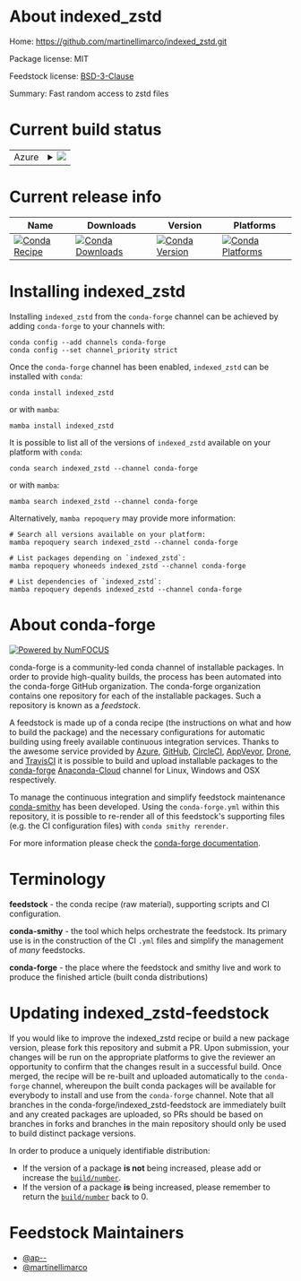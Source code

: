 About indexed_zstd
==================

Home: https://github.com/martinellimarco/indexed_zstd.git

Package license: MIT

Feedstock license: [BSD-3-Clause](https://github.com/conda-forge/indexed_zstd-feedstock/blob/main/LICENSE.txt)

Summary: Fast random access to zstd files

Current build status
====================


<table>
    
  <tr>
    <td>Azure</td>
    <td>
      <details>
        <summary>
          <a href="https://dev.azure.com/conda-forge/feedstock-builds/_build/latest?definitionId=18161&branchName=main">
            <img src="https://dev.azure.com/conda-forge/feedstock-builds/_apis/build/status/indexed_zstd-feedstock?branchName=main">
          </a>
        </summary>
        <table>
          <thead><tr><th>Variant</th><th>Status</th></tr></thead>
          <tbody><tr>
              <td>linux_64_python3.10.____cpython</td>
              <td>
                <a href="https://dev.azure.com/conda-forge/feedstock-builds/_build/latest?definitionId=18161&branchName=main">
                  <img src="https://dev.azure.com/conda-forge/feedstock-builds/_apis/build/status/indexed_zstd-feedstock?branchName=main&jobName=linux&configuration=linux%20linux_64_python3.10.____cpython" alt="variant">
                </a>
              </td>
            </tr><tr>
              <td>linux_64_python3.8.____cpython</td>
              <td>
                <a href="https://dev.azure.com/conda-forge/feedstock-builds/_build/latest?definitionId=18161&branchName=main">
                  <img src="https://dev.azure.com/conda-forge/feedstock-builds/_apis/build/status/indexed_zstd-feedstock?branchName=main&jobName=linux&configuration=linux%20linux_64_python3.8.____cpython" alt="variant">
                </a>
              </td>
            </tr><tr>
              <td>linux_64_python3.9.____cpython</td>
              <td>
                <a href="https://dev.azure.com/conda-forge/feedstock-builds/_build/latest?definitionId=18161&branchName=main">
                  <img src="https://dev.azure.com/conda-forge/feedstock-builds/_apis/build/status/indexed_zstd-feedstock?branchName=main&jobName=linux&configuration=linux%20linux_64_python3.9.____cpython" alt="variant">
                </a>
              </td>
            </tr><tr>
              <td>osx_64_python3.10.____cpython</td>
              <td>
                <a href="https://dev.azure.com/conda-forge/feedstock-builds/_build/latest?definitionId=18161&branchName=main">
                  <img src="https://dev.azure.com/conda-forge/feedstock-builds/_apis/build/status/indexed_zstd-feedstock?branchName=main&jobName=osx&configuration=osx%20osx_64_python3.10.____cpython" alt="variant">
                </a>
              </td>
            </tr><tr>
              <td>osx_64_python3.8.____cpython</td>
              <td>
                <a href="https://dev.azure.com/conda-forge/feedstock-builds/_build/latest?definitionId=18161&branchName=main">
                  <img src="https://dev.azure.com/conda-forge/feedstock-builds/_apis/build/status/indexed_zstd-feedstock?branchName=main&jobName=osx&configuration=osx%20osx_64_python3.8.____cpython" alt="variant">
                </a>
              </td>
            </tr><tr>
              <td>osx_64_python3.9.____cpython</td>
              <td>
                <a href="https://dev.azure.com/conda-forge/feedstock-builds/_build/latest?definitionId=18161&branchName=main">
                  <img src="https://dev.azure.com/conda-forge/feedstock-builds/_apis/build/status/indexed_zstd-feedstock?branchName=main&jobName=osx&configuration=osx%20osx_64_python3.9.____cpython" alt="variant">
                </a>
              </td>
            </tr>
          </tbody>
        </table>
      </details>
    </td>
  </tr>
</table>

Current release info
====================

| Name | Downloads | Version | Platforms |
| --- | --- | --- | --- |
| [![Conda Recipe](https://img.shields.io/badge/recipe-indexed_zstd-green.svg)](https://anaconda.org/conda-forge/indexed_zstd) | [![Conda Downloads](https://img.shields.io/conda/dn/conda-forge/indexed_zstd.svg)](https://anaconda.org/conda-forge/indexed_zstd) | [![Conda Version](https://img.shields.io/conda/vn/conda-forge/indexed_zstd.svg)](https://anaconda.org/conda-forge/indexed_zstd) | [![Conda Platforms](https://img.shields.io/conda/pn/conda-forge/indexed_zstd.svg)](https://anaconda.org/conda-forge/indexed_zstd) |

Installing indexed_zstd
=======================

Installing `indexed_zstd` from the `conda-forge` channel can be achieved by adding `conda-forge` to your channels with:

```
conda config --add channels conda-forge
conda config --set channel_priority strict
```

Once the `conda-forge` channel has been enabled, `indexed_zstd` can be installed with `conda`:

```
conda install indexed_zstd
```

or with `mamba`:

```
mamba install indexed_zstd
```

It is possible to list all of the versions of `indexed_zstd` available on your platform with `conda`:

```
conda search indexed_zstd --channel conda-forge
```

or with `mamba`:

```
mamba search indexed_zstd --channel conda-forge
```

Alternatively, `mamba repoquery` may provide more information:

```
# Search all versions available on your platform:
mamba repoquery search indexed_zstd --channel conda-forge

# List packages depending on `indexed_zstd`:
mamba repoquery whoneeds indexed_zstd --channel conda-forge

# List dependencies of `indexed_zstd`:
mamba repoquery depends indexed_zstd --channel conda-forge
```


About conda-forge
=================

[![Powered by
NumFOCUS](https://img.shields.io/badge/powered%20by-NumFOCUS-orange.svg?style=flat&colorA=E1523D&colorB=007D8A)](https://numfocus.org)

conda-forge is a community-led conda channel of installable packages.
In order to provide high-quality builds, the process has been automated into the
conda-forge GitHub organization. The conda-forge organization contains one repository
for each of the installable packages. Such a repository is known as a *feedstock*.

A feedstock is made up of a conda recipe (the instructions on what and how to build
the package) and the necessary configurations for automatic building using freely
available continuous integration services. Thanks to the awesome service provided by
[Azure](https://azure.microsoft.com/en-us/services/devops/), [GitHub](https://github.com/),
[CircleCI](https://circleci.com/), [AppVeyor](https://www.appveyor.com/),
[Drone](https://cloud.drone.io/welcome), and [TravisCI](https://travis-ci.com/)
it is possible to build and upload installable packages to the
[conda-forge](https://anaconda.org/conda-forge) [Anaconda-Cloud](https://anaconda.org/)
channel for Linux, Windows and OSX respectively.

To manage the continuous integration and simplify feedstock maintenance
[conda-smithy](https://github.com/conda-forge/conda-smithy) has been developed.
Using the ``conda-forge.yml`` within this repository, it is possible to re-render all of
this feedstock's supporting files (e.g. the CI configuration files) with ``conda smithy rerender``.

For more information please check the [conda-forge documentation](https://conda-forge.org/docs/).

Terminology
===========

**feedstock** - the conda recipe (raw material), supporting scripts and CI configuration.

**conda-smithy** - the tool which helps orchestrate the feedstock.
                   Its primary use is in the construction of the CI ``.yml`` files
                   and simplify the management of *many* feedstocks.

**conda-forge** - the place where the feedstock and smithy live and work to
                  produce the finished article (built conda distributions)


Updating indexed_zstd-feedstock
===============================

If you would like to improve the indexed_zstd recipe or build a new
package version, please fork this repository and submit a PR. Upon submission,
your changes will be run on the appropriate platforms to give the reviewer an
opportunity to confirm that the changes result in a successful build. Once
merged, the recipe will be re-built and uploaded automatically to the
`conda-forge` channel, whereupon the built conda packages will be available for
everybody to install and use from the `conda-forge` channel.
Note that all branches in the conda-forge/indexed_zstd-feedstock are
immediately built and any created packages are uploaded, so PRs should be based
on branches in forks and branches in the main repository should only be used to
build distinct package versions.

In order to produce a uniquely identifiable distribution:
 * If the version of a package **is not** being increased, please add or increase
   the [``build/number``](https://docs.conda.io/projects/conda-build/en/latest/resources/define-metadata.html#build-number-and-string).
 * If the version of a package **is** being increased, please remember to return
   the [``build/number``](https://docs.conda.io/projects/conda-build/en/latest/resources/define-metadata.html#build-number-and-string)
   back to 0.

Feedstock Maintainers
=====================

* [@ap--](https://github.com/ap--/)
* [@martinellimarco](https://github.com/martinellimarco/)

